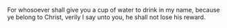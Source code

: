 For whosoever shall give you a cup of water to drink in my name, because ye belong to Christ, verily I say unto you, he shall not lose his reward.
